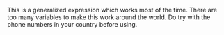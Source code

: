 This is a generalized expression which works most of the time. There are too many variables to make this work around the world. Do try with the phone numbers in your country before using.
